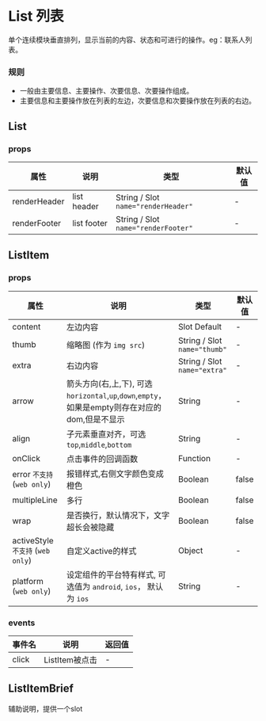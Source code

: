 # List 列表

单个连续模块垂直排列，显示当前的内容、状态和可进行的操作。eg：联系人列表。

### 规则

- 一般由主要信息、主要操作、次要信息、次要操作组成。
- 主要信息和主要操作放在列表的左边，次要信息和次要操作放在列表的右边。


## List
### props

| 属性 | 说明 | 类型 | 默认值 |
| --- | --- | --- | --- |
| renderHeader | list header | String / Slot `name="renderHeader"` | - |
| renderFooter | list footer | String / Slot `name="renderFooter"` | - |

## ListItem
### props
| 属性 | 说明 | 类型 | 默认值 |
| --- | --- | --- | --- |
| content | 左边内容 | Slot Default | - |
| thumb | 缩略图 (作为 `img src`) | String / Slot `name="thumb"` | - |
| extra | 右边内容 | String / Slot `name="extra"` | - |
| arrow | 箭头方向(右,上,下), 可选`horizontal`,`up`,`down`,`empty`，如果是empty则存在对应的dom,但是不显示	 | String | - |
| align | 子元素垂直对齐，可选`top`,`middle`,`bottom` | String | - |
| onClick | 点击事件的回调函数 | Function | - |
| error `不支持` (`web only`) | 报错样式,右侧文字颜色变成橙色 | Boolean | false |
| multipleLine | 多行 | Boolean | false |
| wrap | 是否换行，默认情况下，文字超长会被隐藏 | Boolean | false |
| activeStyle `不支持` (`web only`)	 | 自定义active的样式	| Object | - |
| platform (`web only`) | 设定组件的平台特有样式, 可选值为 `android`, `ios`， 默认为 `ios` | String | - |

### events
| 事件名 | 说明 | 返回值 |
| --- | --- | --- |
| click | ListItem被点击 | - |

## ListItemBrief

辅助说明，提供一个slot

